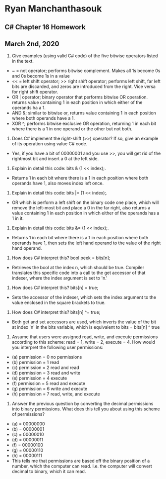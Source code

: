 # Ryan Manchanthasouk
## C# Chapter 16 Homework
## March 2nd, 2020
1. Give examples (using valid C# code) of the five bitwise operators listed in the text.
  - ~ = not operator; performs bitwise complement.  Makes all 1s become 0s and 0s become 1s in a value
  - << = left shift operator; >> right shift operator; performs left shift, far left bits are discarded, and zeros are introduced from the right.  Vice versa for right shift operator.
  - OR | operator; binary operator that performs bitwise OR operation.  returns value containing 1 in each position in which either of the operands ha a 1.  
  - AND &; similar to bitwise or, returns value containing 1 in each position where both operands have a 1.
  - XOR ^; performs bitwise exclusive OR operation, returning 1 in each bit where there is a 1 in one operand or the other but not both.
1. Does C# implement the right-shift (>>) operator? If so, give an example of its operation using value C# code.
  - Yes, if you have a bit of 00000001 and you use >>, you will get rid of the rightmost bit and insert a 0 at the left side.
1. Explain in detail this code: bits & (1 << index);.
  - Returns 1 in each bit where there is a 1 in each position where both operands have 1, also moves index left once.
1. Explain in detail this code: bits |= (1 << index);.
  - OR which is perform a left shift on the binary code one place, which will remove the left-most bit and place a 0 in the far right, also returns a value containing 1 in each position in which either of the operands has a 1 in it.
1. Explain in detail this code: bits &= (1 << index);.
  - Returns 1 in each bit where there is a 1 in each position where both operands have 1, then sets the left hand operand to the value of the right hand operand.
1. How does C# interpret this? bool peek = bits[n];
  - Retrieves the bool at the index n, which should be true.  Compiler translates this specific code into a call to the get accessor of that indexer, where the index argument is set to 'n.'
1. How does C# interpret this? bits[n] = true;
  - Sets the accessor of the indexer, which sets the index argument to the value enclosed in the square brackets to true.
1. How does C# interpret this? bits[n] ^= true;
  - Both get and set accessors are used, which inverts the value of the bit at index 'n' in the bits variable, which is equivalent to bits = bits[n] ^ true
1. Assume that users were assigned read, write, and execute permissions according to this scheme: read
= 1, write = 2, execute = 4. How would you interpret the following user permissions:
- (a) permission = 0 no permissions
- (b) permission = 1 read
- (c) permission = 2 read and read
- (d) permission = 3 read and write
- (e) permission = 4 execute
- (f) permission = 5 read and execute
- (g) permission = 6 write and execute
- (h) permission = 7 read, write, and execute
1. Answer the previous question by converting the decimal permissions into binary permissions. What does this tell you about using this scheme of permissions?
- (a) = 00000000
- (b) = 00000001
- (c) = 00000010
- (d) = 00000011
- (f) = 00000100
- (g) = 00000110
- (h) = 00000111
- This tells me that permissions are based off the binary position of a number, which the computer can read.  I.e. the computer will convert decimal to binary, which it can read.
